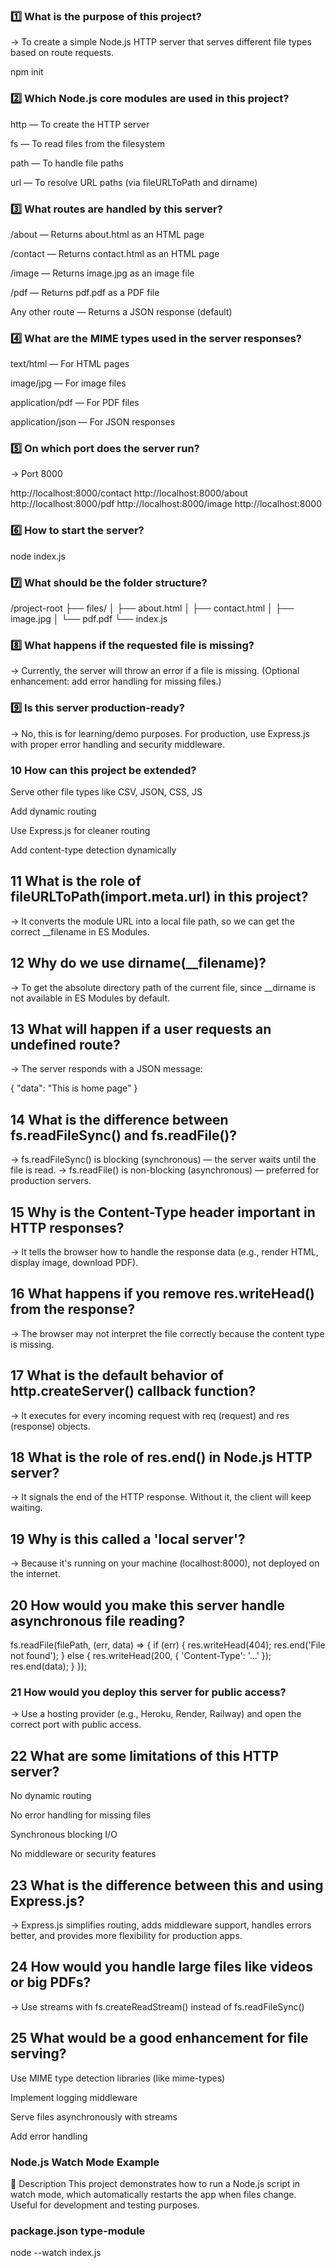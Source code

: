 ### 1️⃣ What is the purpose of this project?
→ To create a simple Node.js HTTP server that serves different file types based on route requests.

npm init 

### 2️⃣ Which Node.js core modules are used in this project?

http — To create the HTTP server

fs — To read files from the filesystem

path — To handle file paths

url — To resolve URL paths (via fileURLToPath and dirname)

### 3️⃣ What routes are handled by this server?

/about — Returns about.html as an HTML page

/contact — Returns contact.html as an HTML page

/image — Returns image.jpg as an image file

/pdf — Returns pdf.pdf as a PDF file

Any other route — Returns a JSON response (default)

### 4️⃣ What are the MIME types used in the server responses?

text/html — For HTML pages

image/jpg — For image files

application/pdf — For PDF files

application/json — For JSON responses

### 5️⃣ On which port does the server run?
→ Port 8000

http://localhost:8000/contact
http://localhost:8000/about
http://localhost:8000/pdf
http://localhost:8000/image
http://localhost:8000


### 6️⃣ How to start the server?


node index.js
### 7️⃣ What should be the folder structure?

/project-root
 ├── files/
 │    ├── about.html
 │    ├── contact.html
 │    ├── image.jpg
 │    └── pdf.pdf
 └── index.js
### 8️⃣ What happens if the requested file is missing?
→ Currently, the server will throw an error if a file is missing.
(Optional enhancement: add error handling for missing files.)

### 9️⃣ Is this server production-ready?
→ No, this is for learning/demo purposes. For production, use Express.js with proper error handling and security middleware.

### 10️ How can this project be extended?

Serve other file types like CSV, JSON, CSS, JS

Add dynamic routing

Use Express.js for cleaner routing

Add content-type detection dynamically

## 11 What is the role of fileURLToPath(import.meta.url) in this project?
→ It converts the module URL into a local file path, so we can get the correct __filename in ES Modules.

## 12️ Why do we use dirname(__filename)?
→ To get the absolute directory path of the current file, since __dirname is not available in ES Modules by default.

## 13️ What will happen if a user requests an undefined route?
→ The server responds with a JSON message:

{
  "data": "This is home page"
}

## 14️ What is the difference between fs.readFileSync() and fs.readFile()?
→ fs.readFileSync() is blocking (synchronous) — the server waits until the file is read.
→ fs.readFile() is non-blocking (asynchronous) — preferred for production servers.

## 15 Why is the Content-Type header important in HTTP responses?
→ It tells the browser how to handle the response data (e.g., render HTML, display image, download PDF).

## 16️ What happens if you remove res.writeHead() from the response?
→ The browser may not interpret the file correctly because the content type is missing.

## 17 What is the default behavior of http.createServer() callback function?
→ It executes for every incoming request with req (request) and res (response) objects.

## 18️ What is the role of res.end() in Node.js HTTP server?
→ It signals the end of the HTTP response. Without it, the client will keep waiting.

## 19️ Why is this called a 'local server'?
→ Because it's running on your machine (localhost:8000), not deployed on the internet.

## 20️ How would you make this server handle asynchronous file reading?


fs.readFile(filePath, (err, data) => {
  if (err) {
    res.writeHead(404);
    res.end('File not found');
  } else {
    res.writeHead(200, { 'Content-Type': '...' });
    res.end(data);
  }
});

### 21 How would you deploy this server for public access?
→ Use a hosting provider (e.g., Heroku, Render, Railway) and open the correct port with public access.

## 22️ What are some limitations of this HTTP server?

No dynamic routing

No error handling for missing files

Synchronous blocking I/O

No middleware or security features

## 23️ What is the difference between this and using Express.js?
→ Express.js simplifies routing, adds middleware support,
 handles errors better, and provides more flexibility for production apps.

## 24️ How would you handle large files like videos or big PDFs?
→ Use streams with fs.createReadStream() instead of fs.readFileSync()

## 25️ What would be a good enhancement for file serving?

Use MIME type detection libraries (like mime-types)

Implement logging middleware

Serve files asynchronously with streams

Add error handling



### Node.js Watch Mode Example
📝 Description
This project demonstrates how to run a Node.js script in watch mode, which automatically restarts the app when files change.
Useful for development and testing purposes.

### package.json type-module 
node --watch index.js


